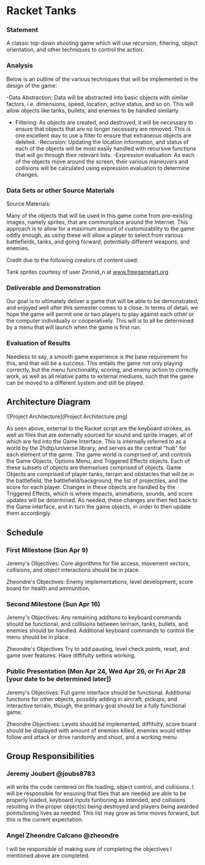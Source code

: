 # Racket Tanks

### Statement
A classic top-down shooting game which will  use recursion, filtering, object orientation, and other techniques to control the action.

### Analysis
Below is an outline of the various techniques that will be implemented in the design of the game:

-Data Abstraction: Data will be abstracted into basic objects with similar factors, i.e. dimensions, speed, location, active status, and so on. This will allow objects like tanks, bullets, and enemies to be handled similarly.
- Filtering: As objects are created, and destroyed, it will be necessary to ensure that objects that are no longer necessary are removed. This is one excellent way to use a filter to ensure that extraneous objects are deleted.
-Recursion: Updating the location information, and status of each of the objects will be most easily handled with recursive functions that will go through their relevant lists.
-Expression evaluation: As each of the objects move around the screen, their various maneuvers and collisions will be calculated using expression evaluation to determine changes.


### Data Sets or other Source Materials

Source Materials:

Many of the objects that will be used in this game come from pre-existing images, namely sprites, that are commonplace around the Internet. This approach is to allow for a maximum amount of customizability to the game oddly enough, as using these will allow a player to select from various battlefields, tanks, and going forward, potentially different weapons, and enemies.

Credit due to the following creators of content used:

Tank sprites courtesy of user Zironid_n at www.freegameart.org

### Deliverable and Demonstration

Our goal is to ultimately deliver a game that will be able to be demonstrated, and enjoyed well after this semester comes to a close. In terms of detail, we hope the game will permit one or two players to play against each other or the computer individually or cooperatively. This will is to all be determined by a menu that will launch when the game is first run. 

### Evaluation of Results

Needless to say, a smooth game experience is the base requirement for this, and that will be a success. This entails the game not only playing correctly, but the menu functionality, scoring, and enemy action to correctly work, as well as all relative paths to external mediums, such that the game can be moved to a different system and still be played.

## Architecture Diagram

![Project Architecture](Project Architecture.png)

As seen above, external to the Racket script are the keyboard strokes, as well as files that are externally sourced for sound and sprite images, all of which are fed into the Game Interface. This is internally referred to as a world by the 2hdtp/universe library, and serves as the central "hub" for each element of the game. 
The game world is comprised of, and controls the Game Objects, Options Menu, and Triggered Effects objects. Each of these subsets of objects are themselves comprised of objects. Game Objects are comprised of player tanks, terrain and obstacles that will be in the battlefield, the battlefield/background, the list of projectiles, and the score for each player. Changes in these objects are handled by the Triggered Effects, which is where impacts, animations, sounds, and score updates will be determined. As needed, these changes are then fed back to the Game interface, and in turn the game objects, in order to then update them accordingly.

## Schedule
### First Milestone (Sun Apr 9)
Jeremy's Objectives:
Core algorithms for file access, movement vectors, collisions, and object interactions should be in place.

Zheondre's Objectives: 
Enemy implementations, level development, score board for health and ammunition. 

### Second Milestone (Sun Apr 16)
Jeremy's Objectives:
Any remaining additons to keyboard commands should be functional, and collisions between terrrain, tanks, bullets, and enemies should be handled. Additional keyboard commands to control the menu should be in place. 

Zheondre's Objectives
Try to add pausing, level check points, reset, and game over features. Have diffifulty settins working.

### Public Presentation (Mon Apr 24, Wed Apr 26, or Fri Apr 28 [your date to be determined later])
Jeremy's Objectives:
Full game interface should be functional. Additional functions for other objects, possibly adding in aircraft, pickups, and interactive terrain, though, the primary goal should be a fully functional game.

Zheondre Objectives: 
Levels should be implemented, diffifulty, score board should be displayed with amount of enemies killed, enemies would either follow and attack or drive randomly and shoot, and a working menu 

## Group Responsibilities
### Jeremy Joubert @joubs8783
will write the code centered on file loading, object control, and collisions.
I will be responsible for ensuring that files that are needed are able to be properly loaded, keyboard inputs funtioning as intended, and collisions resulting in the proper object(s) being destroyed and players being awarded points/losing lives as needed. This list may grow as time moves forward, but this is the current expectation.

### Angel Zheondre Calcano @zheondre
I will be responsible of making sure of completing the objectives I mentioned above are completed. 